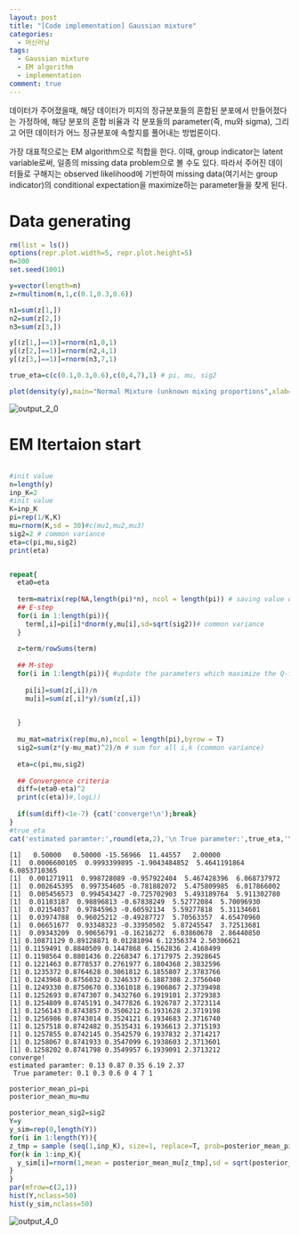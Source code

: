 ```yaml
---
layout: post
title: "[Code implementation] Gaussian mixture"
categories:
  - 머신러닝
tags:
  - Gaussian mixture
  - EM algorithm
  - implementation
comment: true
---
```




데이터가 주어졌을때, 해당 데이터가 미지의 정규분포들의 혼합된 분포에서 만들어졌다는 가정하에, 해당 분포의 혼합 비율과 각 분포들의 parameter(즉, mu와 sigma), 그리고 어떤 데이터가 어느 정규분포에 속할지를 풀어내는 방법론이다. 

가장 대표적으로는 EM algorithm으로 적합을 한다. 이때, group indicator는 latent variable로써, 일종의 missing data problem으로 볼 수도 있다. 따라서 주어진 데이터들로 구해지는 observed likelihood에 기반하여 missing data(여기서는 group indicator)의 conditional expectation을 maximize하는 parameter들을 찾게 된다. 

# Data generating


```R
rm(list = ls())
options(repr.plot.width=5, repr.plot.height=5)
n=300
set.seed(1001)

y=vector(length=n)
z=rmultinom(n,1,c(0.1,0.3,0.6))

n1=sum(z[1,])
n2=sum(z[2,])
n3=sum(z[3,])

y[(z[1,]==1)]=rnorm(n1,0,1)
y[(z[2,]==1)]=rnorm(n2,4,1)
y[(z[3,]==1)]=rnorm(n3,7,1)

true_eta=c(c(0.1,0.3,0.6),c(0,4,7),1) # pi, mu, sig2

plot(density(y),main="Normal Mixture (unknown mixing proportions",xlab="y")
```


![output_2_0](https://user-images.githubusercontent.com/31824102/69406285-11c13280-0d45-11ea-8055-e39a8db5e831.png)

#  EM Itertaion start

```R

#init value
n=length(y)
inp_K=2
#init value
K=inp_K
pi=rep(1/K,K)
mu=rnorm(K,sd = 30)#c(mu1,mu2,mu3)
sig2=2 # common variance
eta=c(pi,mu,sig2)
print(eta)


repeat{
  eta0=eta
  
  term=matrix(rep(NA,length(pi)*n), ncol = length(pi)) # saving value of each distn in each column
  ## E-step
  for(i in 1:length(pi)){
    term[,i]=pi[i]*dnorm(y,mu[i],sd=sqrt(sig2))# common variance
  }
  
  z=term/rowSums(term)
  
  ## M-step
  for(i in 1:length(pi)){ #update the parameters which maximize the Q-function
    
    pi[i]=sum(z[,i])/n
    mu[i]=sum(z[,i]*y)/sum(z[,i])
    

  }
  
  mu_mat=matrix(rep(mu,n),ncol = length(pi),byrow = T)
  sig2=sum(z*(y-mu_mat)^2)/n # sum for all i,k (common variance)
  
  eta=c(pi,mu,sig2)
  
  ## Convergence criteria
  diff=(eta0-eta)^2
  print(c(eta))#,logL))
  
  if(sum(diff)<1e-7) {cat('converge!\n');break}
}
#true_eta
cat('estimated paramter:',round(eta,2),'\n True parameter:',true_eta,'\n')


```

    [1]   0.50000   0.50000 -15.56966  11.44557   2.00000
    [1]  0.0006600105  0.9993399895 -1.9043484852  5.4641191864  6.0853710365
    [1]  0.001271911  0.998728089 -0.957922404  5.467428396  6.068737972
    [1]  0.002645395  0.997354605 -0.781882072  5.475809985  6.017866002
    [1]  0.005456573  0.994543427 -0.725702903  5.493189764  5.911302780
    [1]  0.01103187  0.98896813 -0.67838249  5.52772084  5.70096930
    [1]  0.02154037  0.97845963 -0.60592134  5.59277818  5.31134601
    [1]  0.03974788  0.96025212 -0.49287727  5.70563357  4.65470960
    [1]  0.06651677  0.93348323 -0.33950502  5.87245547  3.72513681
    [1]  0.09343209  0.90656791 -0.16216272  6.03860678  2.86440850
    [1] 0.10871129 0.89128871 0.01281094 6.12356374 2.50306621
    [1] 0.1159491 0.8840509 0.1447868 6.1562836 2.4168499
    [1] 0.1198564 0.8801436 0.2268347 6.1717975 2.3928645
    [1] 0.1221463 0.8778537 0.2761977 6.1804368 2.3832596
    [1] 0.1235372 0.8764628 0.3061812 6.1855807 2.3783766
    [1] 0.1243968 0.8756032 0.3246337 6.1887308 2.3756040
    [1] 0.1249330 0.8750670 0.3361018 6.1906867 2.3739498
    [1] 0.1252693 0.8747307 0.3432760 6.1919101 2.3729383
    [1] 0.1254809 0.8745191 0.3477826 6.1926787 2.3723114
    [1] 0.1256143 0.8743857 0.3506212 6.1931628 2.3719198
    [1] 0.1256986 0.8743014 0.3524121 6.1934683 2.3716740
    [1] 0.1257518 0.8742482 0.3535431 6.1936613 2.3715193
    [1] 0.1257855 0.8742145 0.3542579 6.1937832 2.3714217
    [1] 0.1258067 0.8741933 0.3547099 6.1938603 2.3713601
    [1] 0.1258202 0.8741798 0.3549957 6.1939091 2.3713212
    converge!
    estimated paramter: 0.13 0.87 0.35 6.19 2.37 
     True parameter: 0.1 0.3 0.6 0 4 7 1 



```R
posterior_mean_pi=pi
posterior_mean_mu=mu

posterior_mean_sig2=sig2
Y=y
y_sim=rep(0,length(Y))
for(i in 1:length(Y)){
z_tmp = sample (seq(1,inp_K), size=1, replace=T, prob=posterior_mean_pi)
for(k in 1:inp_K){
  y_sim[i]=rnorm(1,mean = posterior_mean_mu[z_tmp],sd = sqrt(posterior_mean_sig2))
}
}
par(mfrow=c(2,1))
hist(Y,nclass=50)
hist(y_sim,nclass=50)
```


![output_4_0](https://user-images.githubusercontent.com/31824102/69406286-11c13280-0d45-11ea-8ec7-3b53f3a2f234.png)

